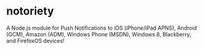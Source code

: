 notoriety
=========

A Node.js module for Push Notifications to iOS (iPhone/iPad APNS), Android (GCM), Amazon (ADM), Windows Phone (MSDN), Windows 8, Blackberry, and FirefoxOS devices!
